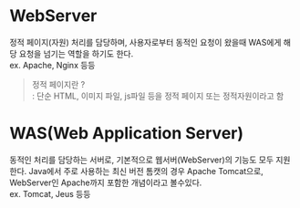 
# WebServer
 정적 페이지(자원) 처리를 담당하며, 사용자로부터 동적인 요청이 왔을때 WAS에게 해당 요청을 넘기는 역할을 하기도 한다.<br>
ex. Apache, Nginx 등등
 > 정적 페이지란 ? <br>
 > : 단순 HTML, 이미지 파일, js파일 등을 정적 페이지 또는 정적자원이라고 함


# WAS(Web Application Server)
동적인 처리를 담당하는 서버로, 기본적으로 웹서버(WebServer)의 기능도 모두 지원한다.
Java에서 주로 사용하는 최신 버전 톰캣의 경우 Apache Tomcat으로, WebServer인 Apache까지 포함한 개념이라고 볼수있다.<br>
ex. Tomcat, Jeus 등등 



